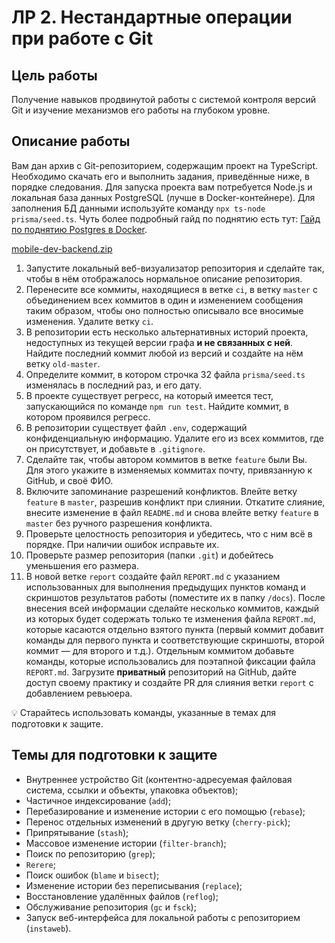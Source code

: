 # ЛР 2. Нестандартные операции при работе с Git

## Цель работы

Получение навыков продвинутой работы с системой контроля версий Git и изучение механизмов его работы на глубоком уровне.

## Описание работы

Вам дан архив с Git-репозиторием, содержащим проект на TypeScript. Необходимо скачать его и выполнить задания, приведённые ниже, в порядке следования. Для запуска проекта вам потребуется Node.js и локальная база данных PostgreSQL (лучше в Docker-контейнере). Для заполнения БД данными используйте команду `npx ts-node prisma/seed.ts`. Чуть более подробный гайд по поднятию есть тут: [Гайд по поднятию Postgres в Docker](https://www.notion.so/Postgres-Docker-7644d9b350944c07aef83dadee024732).

[mobile-dev-backend.zip](#)
1. Запустите локальный веб-визуализатор репозитория и сделайте так, чтобы в нём отображалось нормальное описание репозитория.
2. Перенесите все коммиты, находящиеся в ветке `ci`, в ветку `master` с объединением всех коммитов в один и изменением сообщения таким образом, чтобы оно полностью описывало все вносимые изменения. Удалите ветку `ci`.
3. В репозитории есть несколько альтернативных историй проекта, недоступных из текущей версии графа **и не связанных с ней**. Найдите последний коммит любой из версий и создайте на нём ветку `old-master`.
4. Определите коммит, в котором строчка 32 файла `prisma/seed.ts` изменялась в последний раз, и его дату.
5. В проекте существует регресс, на который имеется тест, запускающийся по команде `npm run test`. Найдите коммит, в котором проявился регресс.
6. В репозитории существует файл `.env`, содержащий конфиденциальную информацию. Удалите его из всех коммитов, где он присутствует, и добавьте в `.gitignore`.
7. Сделайте так, чтобы автором коммитов в ветке `feature` были Вы. Для этого укажите в изменяемых коммитах почту, привязанную к GitHub, и своё ФИО.
8. Включите запоминание разрешений конфликтов. Влейте ветку `feature` в `master`, разрешив конфликт при слиянии. Откатите слияние, внесите изменение в файл `README.md` и снова влейте ветку `feature` в `master` без ручного разрешения конфликта.
9. Проверьте целостность репозитория и убедитесь, что с ним всё в порядке. При наличии ошибок исправьте их.
10. Проверьте размер репозитория (папки `.git`) и добейтесь уменьшения его размера.
11. В новой ветке `report` создайте файл `REPORT.md` с указанием использованных для выполнения предыдущих пунктов команд и скриншотов результатов работы (поместите их в папку `/docs`). После внесения всей информации сделайте несколько коммитов, каждый из которых будет содержать только те изменения файла `REPORT.md`, которые касаются отдельно взятого пункта (первый коммит добавит команды для первого пункта и соответствующие скриншоты, второй коммит — для второго и т.д.). Отдельным коммитом добавьте команды, которые использовались для поэтапной фиксации файла `REPORT.md`. Загрузите **приватный** репозиторий на GitHub, дайте доступ своему практику и создайте PR для слияния ветки `report` с добавлением ревьюера.

<aside>
💡 Старайтесь использовать команды, указанные в темах для подготовки к защите.
</aside>

## Темы для подготовки к защите

- Внутреннее устройство Git (контентно-адресуемая файловая система, ссылки и объекты, упаковка объектов);
- Частичное индексирование (`add`);
- Перебазирование и изменение истории с его помощью (`rebase`);
- Перенос отдельных изменений в другую ветку (`cherry-pick`);
- Припрятывание (`stash`);
- Массовое изменение истории (`filter-branch`);
- Поиск по репозиторию (`grep`);
- `Rerere`;
- Поиск ошибок (`blame` и `bisect`);
- Изменение истории без переписывания (`replace`);
- Восстановление удалённых файлов (`reflog`);
- Обслуживание репозитория (`gc` и `fsck`);
- Запуск веб-интерфейса для локальной работы с репозиторием (`instaweb`).
